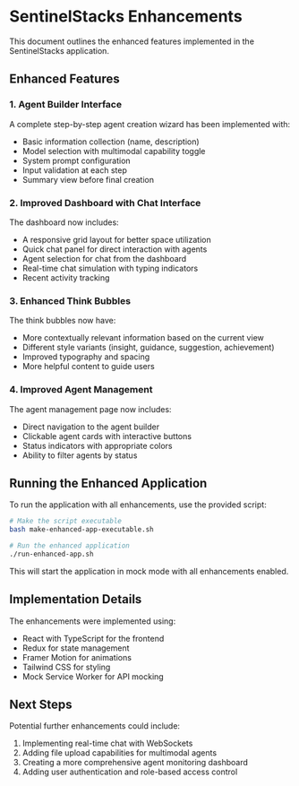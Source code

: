 # SentinelStacks Enhancements

This document outlines the enhanced features implemented in the SentinelStacks application.

## Enhanced Features

### 1. Agent Builder Interface

A complete step-by-step agent creation wizard has been implemented with:
- Basic information collection (name, description)
- Model selection with multimodal capability toggle
- System prompt configuration
- Input validation at each step
- Summary view before final creation

### 2. Improved Dashboard with Chat Interface

The dashboard now includes:
- A responsive grid layout for better space utilization
- Quick chat panel for direct interaction with agents
- Agent selection for chat from the dashboard
- Real-time chat simulation with typing indicators
- Recent activity tracking

### 3. Enhanced Think Bubbles

The think bubbles now have:
- More contextually relevant information based on the current view
- Different style variants (insight, guidance, suggestion, achievement)
- Improved typography and spacing
- More helpful content to guide users

### 4. Improved Agent Management

The agent management page now includes:
- Direct navigation to the agent builder
- Clickable agent cards with interactive buttons
- Status indicators with appropriate colors
- Ability to filter agents by status

## Running the Enhanced Application

To run the application with all enhancements, use the provided script:

```bash
# Make the script executable
bash make-enhanced-app-executable.sh

# Run the enhanced application
./run-enhanced-app.sh
```

This will start the application in mock mode with all enhancements enabled.

## Implementation Details

The enhancements were implemented using:
- React with TypeScript for the frontend
- Redux for state management
- Framer Motion for animations
- Tailwind CSS for styling
- Mock Service Worker for API mocking

## Next Steps

Potential further enhancements could include:
1. Implementing real-time chat with WebSockets
2. Adding file upload capabilities for multimodal agents
3. Creating a more comprehensive agent monitoring dashboard
4. Adding user authentication and role-based access control
